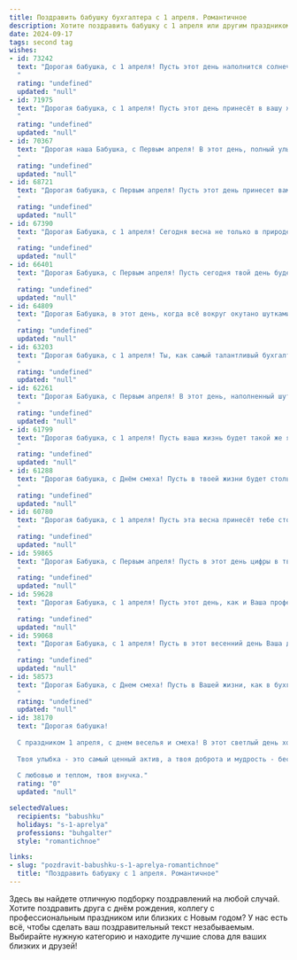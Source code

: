 ```yaml
---
title: Поздравить бабушку бухгалтера с 1 апреля. Романтичное
description: Хотите поздравить бабушку с 1 апреля или другим праздником? Наш ИИ создаст незабываемое поздравление, а вы обязательно выделитесь среди других.  
date: 2024-09-17
tags: second tag
wishes:
- id: 73242
  text: "Дорогая бабушка, с 1 апреля! Пусть этот день наполнится солнечным светом и смехом, а все цифры в твоей бухгалтерской жизни складываются в идеальные балансы, как в теплом весеннем пейзаже.
  "
  rating: "undefined"
  updated: "null"
- id: 71975
  text: "Дорогая бабушка, с 1 апреля! Пусть этот день принесёт в вашу жизнь весеннюю свежесть, а числа в отчётах складываются легко и приятно, как цветы в весеннем букете.
  "
  rating: "undefined"
  updated: "null"
- id: 70367
  text: "Дорогая наша Бабушка, с Первым апреля! В этот день, полный улыбок и шуток, мы хотим пожелать тебе, чтобы твоя душа всегда была так же светла и чиста, как бухгалтерские отчеты, которые ты составляешь с такой любовью. Пусть каждая строчка твоей жизни будет наполнена радостью, а каждый день - приятными сюрпризами!
  "
  rating: "undefined"
  updated: "null"
- id: 68721
  text: "Дорогая бабушка, с Первым апреля! Пусть этот день принесет вам только радость, как яркие весенние цветы.  Ваши золотые руки и острый ум, делающий вас лучшим бухгалтером,  –  это настоящее сокровище, за которое мы вас бесконечно любим.  Будьте здоровы и счастливы, наша любимая!
  "
  rating: "undefined"
  updated: "null"
- id: 67390
  text: "Дорогая Бабушка, с 1 апреля! Сегодня весна не только в природе, но и в твоём сердце, полном любви и заботы. Счастья тебе, улыбок и пусть каждый день будет так же ярок и прекрасен, как твои бухгалтерские записи!
  "
  rating: "undefined"
  updated: "null"
- id: 66401
  text: "Дорогая Бабушка, с Первым апреля! Пусть сегодня твой день будет полон весенних цветов, радостных улыбок и, конечно же, приятных сюрпризов.  Как бухгалтер ты всегда держишь все под контролем, но сегодня позволь себе немного расслабиться и насладиться праздником. Пусть все твои мечты и надежды легко и просто сбываются!
  "
  rating: "undefined"
  updated: "null"
- id: 64809
  text: "Дорогая Бабушка, в этот день, когда всё вокруг окутано шутками и улыбками, хочется признаться: ты – самый настоящий  \"волшебник цифр\"!  Твоя точность, мудрость и нежность – это то, что делает тебя особенной. С 1 апреля, любимая Бабушка! Пусть все твои финансовые операции будут легки, а жизнь - полна радости!
  "
  rating: "undefined"
  updated: "null"
- id: 63203
  text: "Дорогая бабушка, с 1 апреля! Ты, как самый талантливый бухгалтер, всегда держишь все под контролем, прекрасно балансируя между цифрами и душевным теплом. Пусть этот весенний день станет символом новых начинаний, процветания и радости!
  "
  rating: "undefined"
  updated: "null"
- id: 62261
  text: "Дорогая Бабушка, с Первым апреля! В этот день, наполненный шутками и улыбками, позволь мне признаться: ты - лучшая бухгалтерша на свете, которая умеет не только водить цифры в танце, но и хранить тепло в своем сердце. Желаю тебе весеннего настроения, радости, любви и, конечно, здоровья. Пусть каждый день будет полон приятных сюрпризов и добрых новостей! 💖
  "
  rating: "undefined"
  updated: "null"
- id: 61799
  text: "Дорогая бабушка, с 1 апреля! Пусть ваша жизнь будет такой же яркой и позитивной, как весенние цветы, а цифры в бухгалтерском отчете всегда складываются в вашу пользу! 💖
  "
  rating: "undefined"
  updated: "null"
- id: 61288
  text: "Дорогая бабушка, с Днём смеха! Пусть в твоей жизни будет столько же радости, сколько цифр в бухгалтерских отчётах, а печали исчезнут так же быстро, как ошибка в счёте.
  "
  rating: "undefined"
  updated: "null"
- id: 60780
  text: "Дорогая бабушка, с 1 апреля! Пусть эта весна принесёт тебе столько же радости и тепла, сколько ты приносишь в нашу жизнь своими заботой и любовью. Ты — наша удивительная бухгалтерша, умеющая с точностью подсчитывать счастье и щедро делиться им с нами. Желаем тебе ярких красок, бесконечного оптимизма и, конечно же, крепкого здоровья!
  "
  rating: "undefined"
  updated: "null"
- id: 59865
  text: "Дорогая Бабушка, с Первым апреля! Пусть в этот день цифры в твоей бухгалтерской работе складываются в самые счастливые комбинации, а душа танцует от радости, как веселый весенний ручеек.  Будь всегда такой же жизнерадостной и любимой, как распускающиеся цветы на весеннем лугу. 💖
  "
  rating: "undefined"
  updated: "null"
- id: 59628
  text: "Дорогая Бабушка, с 1 апреля! Пусть этот день, как и Ваша профессия бухгалтера, будет точным, четким и принесет только приятные цифры – цифры радости, любви и счастья!
  "
  rating: "undefined"
  updated: "null"
- id: 59068
  text: "Дорогая Бабушка, с 1 апреля! Пусть в этот весенний день Ваша душа расцветает так же ярко, как и первые цветы, а цифры в бухгалтерских отчетах складываются легко и приятно, как весенний ветерок. Желаю Вам радости, любви и бесконечного счастья!
  "
  rating: "undefined"
  updated: "null"
- id: 58573
  text: "Дорогая Бабушка, с Днем смеха! Пусть в Вашей жизни, как в бухгалтерских отчетах, всегда царит порядок и гармония, а улыбки будут такими же яркими, как свежие цифры в дебете! 💖
  "
  rating: "undefined"
  updated: "null"
- id: 38170
  text: "Дорогая бабушка!
  
  С праздником 1 апреля, с днем веселья и смеха! В этот светлый день хочу поздравить тебя, мое сердце, с твоим удивительным умением находить баланс не только в цифрах, но и в жизни. Ты, как настоящий бухгалтер, всегда точно знаешь, как сделать так, чтобы вокруг тебя царила гармония и радость.
  
  Твоя улыбка - это самый ценный актив, а твоя доброта и мудрость - бесценные инвестиции в душу каждой из нас. Пусть в каждом твоем дне будут только радостные \"плюсы\", а заботы и тревоги обходят стороной. Желаю здоровья, счастья и много солнечных моментов, которые наполнят твою жизнь яркими красками.
  
  С любовью и теплом, твоя внучка."
  rating: "0"
  updated: "null"

selectedValues:
  recipients: "babushku"
  holidays: "s-1-aprelya"
  professions: "buhgalter"
  style: "romantichnoe"

links:
- slug: "pozdravit-babushku-s-1-aprelya-romantichnoe"
  title: "Поздравить бабушку с 1 апреля. Романтичное"
---
```


Здесь вы найдете отличную подборку поздравлений на любой случай. 
Хотите поздравить друга с днём рождения, коллегу с профессиональным праздником или близких с Новым годом? У нас есть всё, чтобы сделать ваш поздравительный текст незабываемым. Выбирайте нужную категорию и находите лучшие слова для ваших близких и друзей!
